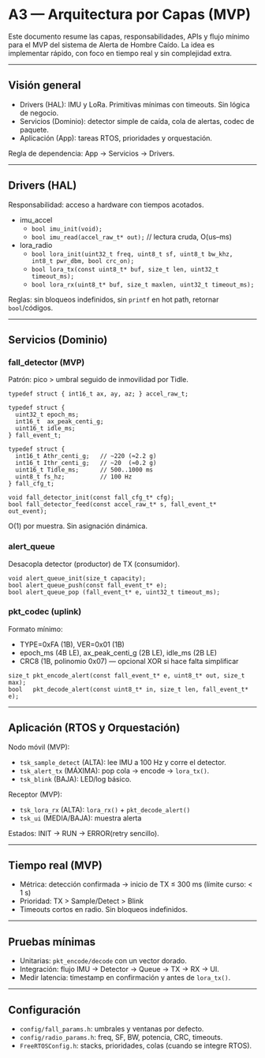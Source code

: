 # A3 — Arquitectura por Capas (MVP)

Este documento resume las capas, responsabilidades, APIs y flujo mínimo para el MVP del sistema de Alerta de Hombre Caído. La idea es implementar rápido, con foco en tiempo real y sin complejidad extra.

---

## Visión general
- Drivers (HAL): IMU y LoRa. Primitivas mínimas con timeouts. Sin lógica de negocio.
- Servicios (Dominio): detector simple de caída, cola de alertas, codec de paquete.
- Aplicación (App): tareas RTOS, prioridades y orquestación.

Regla de dependencia: App → Servicios → Drivers.

---

## Drivers (HAL)
Responsabilidad: acceso a hardware con tiempos acotados.
- imu_accel
  - `bool imu_init(void);`
  - `bool imu_read(accel_raw_t* out);` // lectura cruda, O(us–ms)
- lora_radio
  - `bool lora_init(uint32_t freq, uint8_t sf, uint8_t bw_khz, int8_t pwr_dbm, bool crc_on);`
  - `bool lora_tx(const uint8_t* buf, size_t len, uint32_t timeout_ms);`
  - `bool lora_rx(uint8_t* buf, size_t maxlen, uint32_t timeout_ms);`

Reglas: sin bloqueos indefinidos, sin `printf` en hot path, retornar `bool`/códigos.

---

## Servicios (Dominio)
### fall_detector (MVP)
Patrón: pico > umbral seguido de inmovilidad por Tidle.
```
typedef struct { int16_t ax, ay, az; } accel_raw_t;

typedef struct {
  uint32_t epoch_ms;
  int16_t  ax_peak_centi_g;
  uint16_t idle_ms;
} fall_event_t;

typedef struct {
  int16_t Athr_centi_g;   // ~220 (≈2.2 g)
  int16_t Ithr_centi_g;   // ~20  (≈0.2 g)
  uint16_t Tidle_ms;      // 500..1000 ms
  uint8_t fs_hz;          // 100 Hz
} fall_cfg_t;

void fall_detector_init(const fall_cfg_t* cfg);
bool fall_detector_feed(const accel_raw_t* s, fall_event_t* out_event);
```
O(1) por muestra. Sin asignación dinámica.

### alert_queue
Desacopla detector (productor) de TX (consumidor).
```
void alert_queue_init(size_t capacity);
bool alert_queue_push(const fall_event_t* e);
bool alert_queue_pop (fall_event_t* e, uint32_t timeout_ms);
```

### pkt_codec (uplink)
Formato mínimo:
- TYPE=0xFA (1B), VER=0x01 (1B)
- epoch_ms (4B LE), ax_peak_centi_g (2B LE), idle_ms (2B LE)
- CRC8 (1B, polinomio 0x07) — opcional XOR si hace falta simplificar
```
size_t pkt_encode_alert(const fall_event_t* e, uint8_t* out, size_t max);
bool   pkt_decode_alert(const uint8_t* in, size_t len, fall_event_t* e);
```

---

## Aplicación (RTOS y Orquestación)
Nodo móvil (MVP):
- `tsk_sample_detect` (ALTA): lee IMU a 100 Hz y corre el detector.
- `tsk_alert_tx` (MÁXIMA): pop cola → encode → `lora_tx()`.
- `tsk_blink` (BAJA): LED/log básico.

Receptor (MVP):
- `tsk_lora_rx` (ALTA): `lora_rx()` + `pkt_decode_alert()`
- `tsk_ui` (MEDIA/BAJA): muestra alerta

Estados: INIT → RUN → ERROR(retry sencillo).

---

## Tiempo real (MVP)
- Métrica: detección confirmada → inicio de TX ≤ 300 ms (límite curso: < 1 s)
- Prioridad: TX > Sample/Detect > Blink
- Timeouts cortos en radio. Sin bloqueos indefinidos.

---

## Pruebas mínimas
- Unitarias: `pkt_encode/decode` con un vector dorado.
- Integración: flujo IMU → Detector → Queue → TX → RX → UI.
- Medir latencia: timestamp en confirmación y antes de `lora_tx()`.

---

## Configuración
- `config/fall_params.h`: umbrales y ventanas por defecto.
- `config/radio_params.h`: freq, SF, BW, potencia, CRC, timeouts.
- `FreeRTOSConfig.h`: stacks, prioridades, colas (cuando se integre RTOS).


